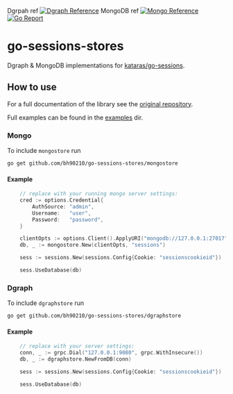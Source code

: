 Dgrpah ref [![Dgraph Reference](https://pkg.go.dev/badge/github.com/bh90210/go-sessions-stores/dgraphstore.svg)](https://pkg.go.dev/github.com/bh90210/go-sessions-stores/dgraphstore) 
MongoDB ref [![Mongo Reference](https://pkg.go.dev/badge/github.com/bh90210/go-sessions-stores/mongostore.svg)](https://pkg.go.dev/github.com/bh90210/go-sessions-stores/mongostore) 
[![Go Report](https://goreportcard.com/badge/github.com/bh90210/go-sessions-stores)](https://goreportcard.com/report/github.com/bh90210/go-sessions-stores)

# go-sessions-stores
Dgraph &amp; MongoDB implementations for [kataras/go-sessions](https://github.com/kataras/go-sessions).

## How to use

For a full documentation of the library see the [original repository](https://github.com/kataras/go-sessions).

Full examples can be found in the [examples](https://github.com/bh90210/go-sessions-stores/tree/main/examples) dir.

### Mongo

To include `mongostore` run 
```sh
go get github.com/bh90210/go-sessions-stores/mongostore
```

#### Example

```go
	// replace with your running mongo server settings:
	cred := options.Credential{
		AuthSource: "admin",
		Username:   "user",
		Password:   "password",
	}

	clientOpts := options.Client().ApplyURI("mongodb://127.0.0.1:27017").SetAuth(cred)
	db, _ := mongostore.New(clientOpts, "sessions")

	sess := sessions.New(sessions.Config{Cookie: "sessionscookieid"})

	sess.UseDatabase(db)
```

### Dgraph

To include `dgraphstore` run 
```sh
go get github.com/bh90210/go-sessions-stores/dgraphstore
```

#### Example 

```go
	// replace with your server settings:
	conn, _ := grpc.Dial("127.0.0.1:9080", grpc.WithInsecure())
	db, _ := dgraphstore.NewFromDB(conn)

	sess := sessions.New(sessions.Config{Cookie: "sessionscookieid"})

	sess.UseDatabase(db)
```
